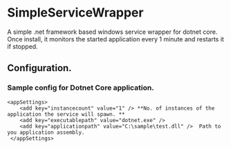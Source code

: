 # SimpleServiceWrapper
A simple .net framework based windows service wrapper for dotnet core. 
Once install, it monitors the started application every 1 minute and restarts it if stopped.

## Configuration.

### Sample config for Dotnet Core application.

```
<appSettings>
    <add key="instancecount" value="1" /> **No. of instances of the application the service will spawn. **
    <add key="executablepath" value="dotnet.exe" />
    <add key="applicationpath" value="C:\sample\test.dll" />  Path to you application assembly.
 </appSettings>
 ```

